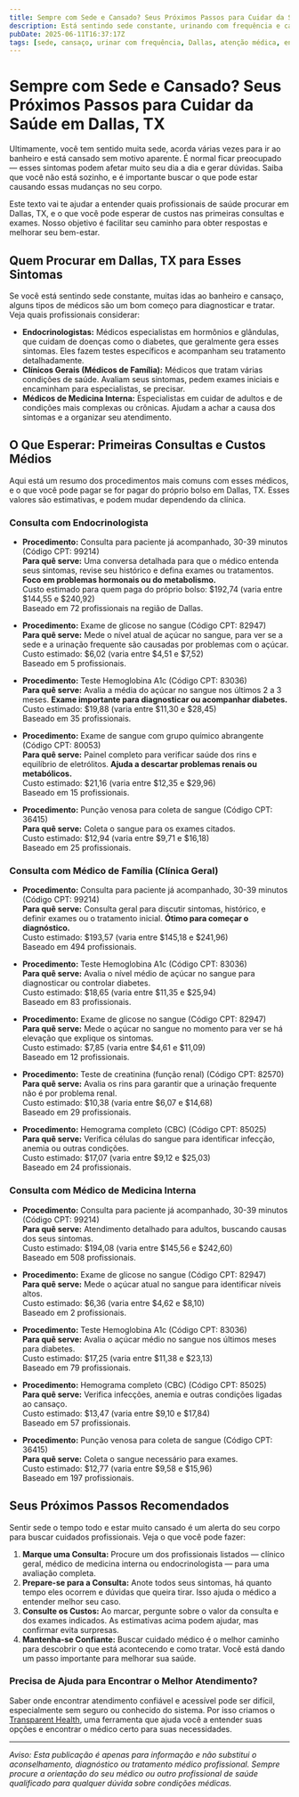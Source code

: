 ```yaml
---
title: Sempre com Sede e Cansado? Seus Próximos Passos para Cuidar da Saúde em Dallas, TX  
description: Está sentindo sede constante, urinando com frequência e cansado? Saiba quem procurar e quanto custa em Dallas, TX.  
pubDate: 2025-06-11T16:37:17Z  
tags: [sede, cansaço, urinar com frequência, Dallas, atenção médica, endocrinologia, clínica geral, medicina interna, custos médicos]  
---
```


# Sempre com Sede e Cansado? Seus Próximos Passos para Cuidar da Saúde em Dallas, TX

Ultimamente, você tem sentido muita sede, acorda várias vezes para ir ao banheiro e está cansado sem motivo aparente. É normal ficar preocupado — esses sintomas podem afetar muito seu dia a dia e gerar dúvidas. Saiba que você não está sozinho, e é importante buscar o que pode estar causando essas mudanças no seu corpo.

Este texto vai te ajudar a entender quais profissionais de saúde procurar em Dallas, TX, e o que você pode esperar de custos nas primeiras consultas e exames. Nosso objetivo é facilitar seu caminho para obter respostas e melhorar seu bem-estar.

## Quem Procurar em Dallas, TX para Esses Sintomas

Se você está sentindo sede constante, muitas idas ao banheiro e cansaço, alguns tipos de médicos são um bom começo para diagnosticar e tratar. Veja quais profissionais considerar:

- **Endocrinologistas:** Médicos especialistas em hormônios e glândulas, que cuidam de doenças como o diabetes, que geralmente gera esses sintomas. Eles fazem testes específicos e acompanham seu tratamento detalhadamente.  
- **Clínicos Gerais (Médicos de Família):** Médicos que tratam várias condições de saúde. Avaliam seus sintomas, pedem exames iniciais e encaminham para especialistas, se precisar.  
- **Médicos de Medicina Interna:** Especialistas em cuidar de adultos e de condições mais complexas ou crônicas. Ajudam a achar a causa dos sintomas e a organizar seu atendimento.

## O Que Esperar: Primeiras Consultas e Custos Médios

Aqui está um resumo dos procedimentos mais comuns com esses médicos, e o que você pode pagar se for pagar do próprio bolso em Dallas, TX. Esses valores são estimativas, e podem mudar dependendo da clínica.

### Consulta com Endocrinologista

- **Procedimento:** Consulta para paciente já acompanhado, 30-39 minutos (Código CPT: 99214)  
  **Para quê serve:** Uma conversa detalhada para que o médico entenda seus sintomas, revise seu histórico e defina exames ou tratamentos. **Foco em problemas hormonais ou do metabolismo.**  
  Custo estimado para quem paga do próprio bolso: $192,74 (varia entre $144,55 e $240,92)  
  Baseado em 72 profissionais na região de Dallas.

- **Procedimento:** Exame de glicose no sangue (Código CPT: 82947)  
  **Para quê serve:** Mede o nível atual de açúcar no sangue, para ver se a sede e a urinação frequente são causadas por problemas com o açúcar.  
  Custo estimado: $6,02 (varia entre $4,51 e $7,52)  
  Baseado em 5 profissionais.

- **Procedimento:** Teste Hemoglobina A1c (Código CPT: 83036)  
  **Para quê serve:** Avalia a média do açúcar no sangue nos últimos 2 a 3 meses. **Exame importante para diagnosticar ou acompanhar diabetes.**  
  Custo estimado: $19,88 (varia entre $11,30 e $28,45)  
  Baseado em 35 profissionais.

- **Procedimento:** Exame de sangue com grupo químico abrangente (Código CPT: 80053)  
  **Para quê serve:** Painel completo para verificar saúde dos rins e equilíbrio de eletrólitos. **Ajuda a descartar problemas renais ou metabólicos.**  
  Custo estimado: $21,16 (varia entre $12,35 e $29,96)  
  Baseado em 15 profissionais.

- **Procedimento:** Punção venosa para coleta de sangue (Código CPT: 36415)  
  **Para quê serve:** Coleta o sangue para os exames citados.  
  Custo estimado: $12,94 (varia entre $9,71 e $16,18)  
  Baseado em 25 profissionais.

### Consulta com Médico de Família (Clínica Geral)

- **Procedimento:** Consulta para paciente já acompanhado, 30-39 minutos (Código CPT: 99214)  
  **Para quê serve:** Consulta geral para discutir sintomas, histórico, e definir exames ou o tratamento inicial. **Ótimo para começar o diagnóstico.**  
  Custo estimado: $193,57 (varia entre $145,18 e $241,96)  
  Baseado em 494 profissionais.

- **Procedimento:** Teste Hemoglobina A1c (Código CPT: 83036)  
  **Para quê serve:** Avalia o nível médio de açúcar no sangue para diagnosticar ou controlar diabetes.  
  Custo estimado: $18,65 (varia entre $11,35 e $25,94)  
  Baseado em 83 profissionais.

- **Procedimento:** Exame de glicose no sangue (Código CPT: 82947)  
  **Para quê serve:** Mede o açúcar no sangue no momento para ver se há elevação que explique os sintomas.  
  Custo estimado: $7,85 (varia entre $4,61 e $11,09)  
  Baseado em 12 profissionais.

- **Procedimento:** Teste de creatinina (função renal) (Código CPT: 82570)  
  **Para quê serve:** Avalia os rins para garantir que a urinação frequente não é por problema renal.  
  Custo estimado: $10,38 (varia entre $6,07 e $14,68)  
  Baseado em 29 profissionais.

- **Procedimento:** Hemograma completo (CBC) (Código CPT: 85025)  
  **Para quê serve:** Verifica células do sangue para identificar infecção, anemia ou outras condições.  
  Custo estimado: $17,07 (varia entre $9,12 e $25,03)  
  Baseado em 24 profissionais.

### Consulta com Médico de Medicina Interna

- **Procedimento:** Consulta para paciente já acompanhado, 30-39 minutos (Código CPT: 99214)  
  **Para quê serve:** Atendimento detalhado para adultos, buscando causas dos seus sintomas.  
  Custo estimado: $194,08 (varia entre $145,56 e $242,60)  
  Baseado em 508 profissionais.

- **Procedimento:** Exame de glicose no sangue (Código CPT: 82947)  
  **Para quê serve:** Mede o açúcar atual no sangue para identificar níveis altos.  
  Custo estimado: $6,36 (varia entre $4,62 e $8,10)  
  Baseado em 2 profissionais.

- **Procedimento:** Teste Hemoglobina A1c (Código CPT: 83036)  
  **Para quê serve:** Avalia o açúcar médio no sangue nos últimos meses para diabetes.  
  Custo estimado: $17,25 (varia entre $11,38 e $23,13)  
  Baseado em 79 profissionais.

- **Procedimento:** Hemograma completo (CBC) (Código CPT: 85025)  
  **Para quê serve:** Verifica infecções, anemia e outras condições ligadas ao cansaço.  
  Custo estimado: $13,47 (varia entre $9,10 e $17,84)  
  Baseado em 57 profissionais.

- **Procedimento:** Punção venosa para coleta de sangue (Código CPT: 36415)  
  **Para quê serve:** Coleta o sangue necessário para exames.  
  Custo estimado: $12,77 (varia entre $9,58 e $15,96)  
  Baseado em 197 profissionais.

## Seus Próximos Passos Recomendados

Sentir sede o tempo todo e estar muito cansado é um alerta do seu corpo para buscar cuidados profissionais. Veja o que você pode fazer:

1. **Marque uma Consulta:** Procure um dos profissionais listados — clínico geral, médico de medicina interna ou endocrinologista — para uma avaliação completa.  
2. **Prepare-se para a Consulta:** Anote todos seus sintomas, há quanto tempo eles ocorrem e dúvidas que queira tirar. Isso ajuda o médico a entender melhor seu caso.  
3. **Consulte os Custos:** Ao marcar, pergunte sobre o valor da consulta e dos exames indicados. As estimativas acima podem ajudar, mas confirmar evita surpresas.  
4. **Mantenha-se Confiante:** Buscar cuidado médico é o melhor caminho para descobrir o que está acontecendo e como tratar. Você está dando um passo importante para melhorar sua saúde.

### Precisa de Ajuda para Encontrar o Melhor Atendimento?

Saber onde encontrar atendimento confiável e acessível pode ser difícil, especialmente sem seguro ou conhecido do sistema. Por isso criamos o [Transparent Health](https://transparenthealth.ai), uma ferramenta que ajuda você a entender suas opções e encontrar o médico certo para suas necessidades.

---

*Aviso: Esta publicação é apenas para informação e não substitui o aconselhamento, diagnóstico ou tratamento médico profissional. Sempre procure a orientação do seu médico ou outro profissional de saúde qualificado para qualquer dúvida sobre condições médicas.*